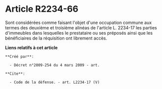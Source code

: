 # Article R2234-66

Sont considérées comme faisant l'objet d'une occupation commune aux termes des deuxième et troisième alinéas de l'article L.
2234-17 les parties d'immeubles dans lesquelles le prestataire ou ses préposés ainsi que les bénéficiaires de la réquisition
ont librement accès.

**Liens relatifs à cet article**

	**Créé par**:

	  - Décret n°2009-254 du 4 mars 2009 - art.

	**Cite**:

	  - Code de la défense. - art. L2234-17 (V)
